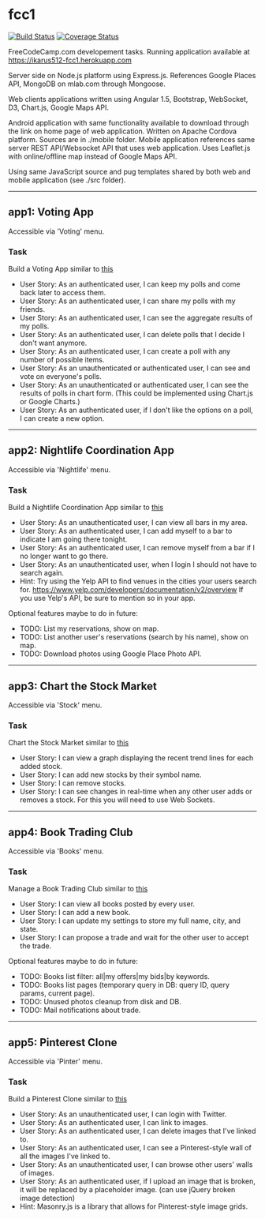 # fcc1

[![Build Status](https://travis-ci.org/ikarus512/fcc1.svg?branch=master)](https://travis-ci.org/ikarus512/fcc1)
[![Coverage Status](https://coveralls.io/repos/github/ikarus512/fcc1/badge.svg)](https://coveralls.io/github/ikarus512/fcc1)

FreeCodeCamp.com developement tasks. Running application available at https://ikarus512-fcc1.herokuapp.com




Server side on Node.js platform using Express.js. References Google Places API, MongoDB on mlab.com through Mongoose.

Web clients applications written using Angular 1.5, Bootstrap, WebSocket, D3, Chart.js, Google Maps API.

Android application with same functionality available to download through the link on home page of web application.
Written on Apache Cordova platform. Sources are in ./mobile folder.
Mobile application references same server REST API/Websocket API that uses web application.
Uses Leaflet.js with online/offline map instead of Google Maps API.

Using same JavaScript source and pug templates shared by both web and mobile application (see ./src folder).

--------------------------------------------------------------------------------

## app1: Voting App
Accessible via 'Voting' menu.

### Task
Build a Voting App similar to [this](https://fcc-voting-arthow4n.herokuapp.com)

+ User Story: As an authenticated user, I can keep my polls and come back later to access them.
+ User Story: As an authenticated user, I can share my polls with my friends.
+ User Story: As an authenticated user, I can see the aggregate results of my polls.
+ User Story: As an authenticated user, I can delete polls that I decide I don't want anymore.
+ User Story: As an authenticated user, I can create a poll with any number of possible items.
+ User Story: As an unauthenticated or authenticated user, I can see and vote on everyone's polls.
+ User Story: As an unauthenticated or authenticated user, I can see the results of polls in chart form. (This could be implemented using Chart.js or Google Charts.)
+ User Story: As an authenticated user, if I don't like the options on a poll, I can create a new option.


--------------------------------------------------------------------------------

## app2: Nightlife Coordination App
Accessible via 'Nightlife' menu.

### Task
Build a Nightlife Coordination App
similar to [this](http://whatsgoinontonight.herokuapp.com)

+ User Story: As an unauthenticated user, I can view all bars in my area.
+ User Story: As an authenticated user, I can add myself to a bar to indicate I am going there tonight.
+ User Story: As an authenticated user, I can remove myself from a bar if I no longer want to go there.
+ User Story: As an unauthenticated user, when I login I should not have to search again.
+ Hint: Try using the Yelp API to find venues in the cities your users search for.
  https://www.yelp.com/developers/documentation/v2/overview
  If you use Yelp's API, be sure to mention so in your app.

Optional features maybe to do in future:

- TODO: List my reservations, show on map.
- TODO: List another user's reservations (search by his name), show on map.
- TODO: Download photos using Google Place Photo API.


--------------------------------------------------------------------------------

## app3: Chart the Stock Market
Accessible via 'Stock' menu.

### Task
Chart the Stock Market
similar to [this](http://watchstocks.herokuapp.com)

+ User Story: I can view a graph displaying the recent trend lines for each added stock.
+ User Story: I can add new stocks by their symbol name.
+ User Story: I can remove stocks.
+ User Story: I can see changes in real-time when any other user adds or removes a stock. For this you will need to use Web Sockets.


--------------------------------------------------------------------------------

## app4: Book Trading Club
Accessible via 'Books' menu.

### Task
Manage a Book Trading Club
similar to [this](http://bookjump.herokuapp.com)

+ User Story: I can view all books posted by every user.
+ User Story: I can add a new book.
+ User Story: I can update my settings to store my full name, city, and state.
+ User Story: I can propose a trade and wait for the other user to accept the trade.

Optional features maybe to do in future:

- TODO: Books list filter: all|my offers|my bids|by keywords.
- TODO: Books list pages (temporary query in DB: query ID, query params, current page).
- TODO: Unused photos cleanup from disk and DB.
- TODO: Mail notifications about trade.


--------------------------------------------------------------------------------

## app5: Pinterest Clone
Accessible via 'Pinter' menu.

### Task
Build a Pinterest Clone
similar to [this](https://midnight-dust.hyperdev.space)

- User Story: As an unauthenticated user, I can login with Twitter.
- User Story: As an authenticated user, I can link to images.
- User Story: As an authenticated user, I can delete images that I've linked to.
- User Story: As an authenticated user, I can see a Pinterest-style wall of all the images I've linked to.
- User Story: As an unauthenticated user, I can browse other users' walls of images.
- User Story: As an authenticated user, if I upload an image that is broken, it will be replaced by a placeholder image. (can use jQuery broken image detection)
- Hint: Masonry.js is a library that allows for Pinterest-style image grids.
